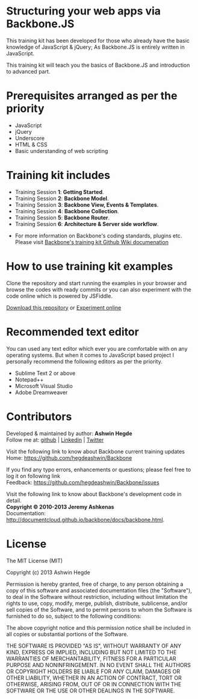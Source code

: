 Structuring your web apps via Backbone.JS
=========================================
This training kit has been developed for those who already have the basic knowledge of JavaScript & jQuery; 
As Backbone.JS is entirely written in JavaScript. 

This training kit will teach you the basics of Backbone.JS and introduction to advanced part.

Prerequisites arranged as per the priority 
==========================================
<ul>  
  <li>JavaScript</li>  
  <li>jQuery</li>
  <li>Underscore</li>
  <li>HTML &amp; CSS</li>
  <li>Basic understanding of web scripting</li>
</ul>

Training kit includes
=====================
<ul>
  <li>Training Session <strong>1</strong>: <strong>Getting Started</strong>.</li>
  <li>Training Session <strong>2</strong>: <strong>Backbone Model</strong>.</li>
  <li>Training Session <strong>3</strong>: <strong>Backbone View, Events &amp; Templates</strong>.</li>
  <li>Training Session <strong>4</strong>: <strong>Backbone Collection</strong>.</li>
  <li>Training Session <strong>5</strong>: <strong>Backbone Router</strong>.</li>
  <li>Training Session <strong>6</strong>: <strong>Architecture &amp; Server side workflow</strong>.</li>
</ul>
<ul>
  <li>For more information on Backbone's coding standards, plugins etc. Please visit <a href="https://github.com/hegdeashwin/Backbone/wiki" target="_blank">Backbone's training kit Github Wiki documenation</a></li>
</ul>

How to use training kit examples
================================
Clone the repository and start running the examples in your browser and browse the codes with ready commits or 
you can also experiment with the code online which is powered by JSFiddle.

<a href="https://github.com/hegdeashwin/Backbone/archive/master.zip" target="_blank">Download this repository</a> or <a href="http://jsfiddle.net/hegdeashwin/TKkMt/show/" target="_blank">Experiment online</a>

Recommended text editor
=======================
You can used any text editor which ever you are comfortable with on any operating systems.
But when it comes to JavaScript based project I personally recommend the following editors
as per the priority.
<ul>
  <li>Sublime Text 2 or above</li>
  <li>Notepad++</li>  
  <li>Microsoft Visual Studio</li>
  <li>Adobe Dreamweaver</li>
</ul>

Contributors
============
Developed &amp; maintained by author: <b>Ashwin Hegde</b><br>
Follow me at: <a href="https://github.com/hegdeashwin" target="_blank">github</a> | <a href="http://in.linkedin.com/in/hegdeashwin" target="_blank">Linkedin</a> | <a href="https://twitter.com/hegdeashwin3" target="_blank">Twitter</a>

Visit the following link to know about Backbone current training updates<br>
Home: <a href="https://github.com/hegdeashwin/Backbone" target="_blank">https://github.com/hegdeashwin/Backbone</a>
  
If you find any typo errors, enhancements or questions; please feel free to log it on following link<br>
Feedback: <a href="https://github.com/hegdeashwin/Backbone/issues" target="_blank">https://github.com/hegdeashwin/Backbone/issues</a>

Visit the following link to know about Backbone's development code in detail.<br>
<strong>Copyright &copy; 2010-2013 Jeremy Ashkenas</strong><br>
Documentation: <a href="http://documentcloud.github.io/backbone/docs/backbone.html" target="_blank">http://documentcloud.github.io/backbone/docs/backbone.html</a>.

License
=======
The MIT License (MIT)

Copyright (c) 2013 Ashwin Hegde

Permission is hereby granted, free of charge, to any person obtaining a copy of
this software and associated documentation files (the "Software"), to deal in
the Software without restriction, including without limitation the rights to
use, copy, modify, merge, publish, distribute, sublicense, and/or sell copies of
the Software, and to permit persons to whom the Software is furnished to do so,
subject to the following conditions:

The above copyright notice and this permission notice shall be included in all
copies or substantial portions of the Software.

THE SOFTWARE IS PROVIDED "AS IS", WITHOUT WARRANTY OF ANY KIND, EXPRESS OR
IMPLIED, INCLUDING BUT NOT LIMITED TO THE WARRANTIES OF MERCHANTABILITY, FITNESS
FOR A PARTICULAR PURPOSE AND NONINFRINGEMENT. IN NO EVENT SHALL THE AUTHORS OR
COPYRIGHT HOLDERS BE LIABLE FOR ANY CLAIM, DAMAGES OR OTHER LIABILITY, WHETHER
IN AN ACTION OF CONTRACT, TORT OR OTHERWISE, ARISING FROM, OUT OF OR IN
CONNECTION WITH THE SOFTWARE OR THE USE OR OTHER DEALINGS IN THE SOFTWARE.

